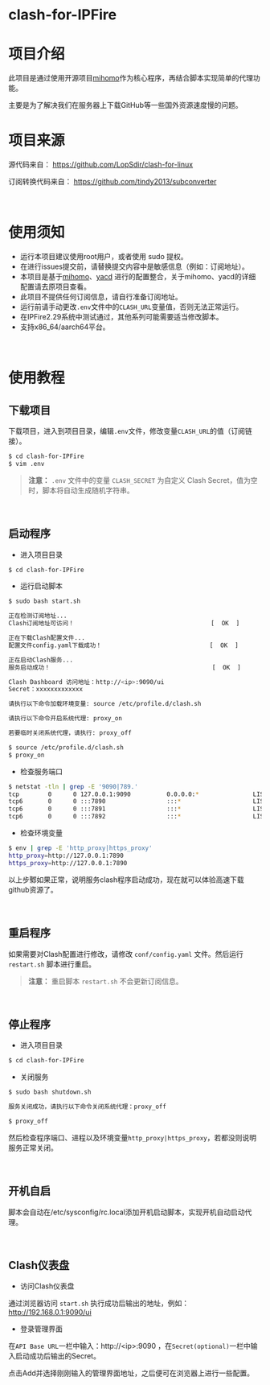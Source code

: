# clash-for-IPFire 

# 项目介绍

此项目是通过使用开源项目[mihomo](https://github.com/MetaCubeX/mihomo)作为核心程序，再结合脚本实现简单的代理功能。

主要是为了解决我们在服务器上下载GitHub等一些国外资源速度慢的问题。

# 项目来源

源代码来自：
https://github.com/LopSdir/clash-for-linux

订阅转换代码来自：
https://github.com/tindy2013/subconverter

<br>

# 使用须知

- 运行本项目建议使用root用户，或者使用 sudo 提权。
- 在进行issues提交前，请替换提交内容中是敏感信息（例如：订阅地址）。
- 本项目是基于[mihomo](https://github.com/MetaCubeX/mihomo)、[yacd](https://github.com/haishanh/yacd) 进行的配置整合，关于mihomo、yacd的详细配置请去原项目查看。
- 此项目不提供任何订阅信息，请自行准备订阅地址。
- 运行前请手动更改`.env`文件中的`CLASH_URL`变量值，否则无法正常运行。
- 在IPFire2.29系统中测试通过，其他系列可能需要适当修改脚本。
- 支持x86_64/aarch64平台。

<br>

# 使用教程

## 下载项目

下载项目，进入到项目目录，编辑`.env`文件，修改变量`CLASH_URL`的值（订阅链接）。

```bash
$ cd clash-for-IPFire
$ vim .env
```

> **注意：** `.env` 文件中的变量 `CLASH_SECRET` 为自定义 Clash Secret，值为空时，脚本将自动生成随机字符串。

<br>

## 启动程序

- 进入项目目录

```bash
$ cd clash-for-IPFire
```

- 运行启动脚本

```bash
$ sudo bash start.sh

正在检测订阅地址...
Clash订阅地址可访问！                                      [  OK  ]

正在下载Clash配置文件...
配置文件config.yaml下载成功！                              [  OK  ]

正在启动Clash服务...
服务启动成功！                                             [  OK  ]

Clash Dashboard 访问地址：http://<ip>:9090/ui
Secret：xxxxxxxxxxxxx

请执行以下命令加载环境变量: source /etc/profile.d/clash.sh

请执行以下命令开启系统代理: proxy_on

若要临时关闭系统代理，请执行: proxy_off

```

```bash
$ source /etc/profile.d/clash.sh
$ proxy_on
```

- 检查服务端口

```bash
$ netstat -tln | grep -E '9090|789.'
tcp        0      0 127.0.0.1:9090          0.0.0.0:*               LISTEN     
tcp6       0      0 :::7890                 :::*                    LISTEN     
tcp6       0      0 :::7891                 :::*                    LISTEN     
tcp6       0      0 :::7892                 :::*                    LISTEN
```

- 检查环境变量

```bash
$ env | grep -E 'http_proxy|https_proxy'
http_proxy=http://127.0.0.1:7890
https_proxy=http://127.0.0.1:7890
```

以上步鄹如果正常，说明服务clash程序启动成功，现在就可以体验高速下载github资源了。

<br>

## 重启程序

如果需要对Clash配置进行修改，请修改 `conf/config.yaml` 文件。然后运行 `restart.sh` 脚本进行重启。

> **注意：**
> 重启脚本 `restart.sh` 不会更新订阅信息。

<br>

## 停止程序

- 进入项目目录

```bash
$ cd clash-for-IPFire
```

- 关闭服务

```bash
$ sudo bash shutdown.sh

服务关闭成功，请执行以下命令关闭系统代理：proxy_off

```

```bash
$ proxy_off
```

然后检查程序端口、进程以及环境变量`http_proxy|https_proxy`，若都没则说明服务正常关闭。

<br>

## 开机自启

脚本会自动在/etc/sysconfig/rc.local添加开机启动脚本，实现开机自动启动代理。

<br>

## Clash仪表盘

- 访问Clash仪表盘

通过浏览器访问 `start.sh` 执行成功后输出的地址，例如：http://192.168.0.1:9090/ui

- 登录管理界面

在`API Base URL`一栏中输入：http://\<ip\>:9090 ，在`Secret(optional)`一栏中输入启动成功后输出的Secret。

点击Add并选择刚刚输入的管理界面地址，之后便可在浏览器上进行一些配置。


